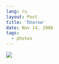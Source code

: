 ```yaml
---
lang: ru
layout: Post
title: 'Платки'
date: Nov 14, 2006
tags:
  - photos
---
```


![](/images/blog/Sapegin-Artem-20D-2006-10-14-253-5398-lj.jpg)
